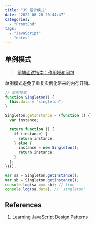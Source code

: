 ```yaml
---
title: "JS 设计模式"
date: "2022-06-20 20:44:47"
categories:
  - "FrontEnd"
tags:
  - "JavaScript"
  - "notes"
---
```


## 单例模式

> [前端面试指南：作用域和闭包](https://mitianyi.gitbook.io/frontend-interview-guide/javascript-basics/scope-and-closure)

单例模式避免了重复实例化带来的内存开销。

```javascript
// 单例模式
function Singleton() {
  this.data = "singleton";
}

Singleton.getInstance = (function () {
  var instance;

  return function () {
    if (instance) {
      return instance;
    } else {
      instance = new Singleton();
      return instance;
    }
  };
})();

var sa = Singleton.getInstance();
var sb = Singleton.getInstance();
console.log(sa === sb); // true
console.log(sa.data); // 'singleton'
```

## References

1. [Learning JavaScript Design Patterns](https://www.patterns.dev/posts/classic-design-patterns/)
